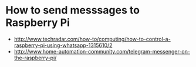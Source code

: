 # How to send messsages to Raspberry Pi
- http://www.techradar.com/how-to/computing/how-to-control-a-raspberry-pi-using-whatsapp-1315610/2
- http://www.home-automation-community.com/telegram-messenger-on-the-raspberry-pi/
